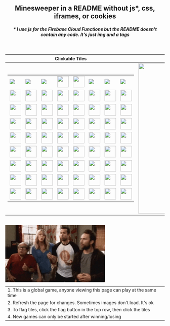 <h2 align="center">Minesweeper in a README without js*, css, iframes, or cookies</h2>
<h5 align="center">* I use js for the Firebase Cloud Functions but the README doesn't contain any code. It's just img and a tags</h5>
<br>

|Clickable Tiles|Rendered Minefield|
|--|--|
|<table align="center"><tr><td><img src="https://us-central1-readme-minesweeper.cloudfunctions.net/minesweeper/flags_remaining?digit=0" height="36"></td><td><img src="https://us-central1-readme-minesweeper.cloudfunctions.net/minesweeper/flags_remaining?digit=1" height="36"></td><td><img src="https://us-central1-readme-minesweeper.cloudfunctions.net/minesweeper/flags_remaining?digit=2" height="36"></td><td><a href="https://us-central1-readme-minesweeper.cloudfunctions.net/minesweeper/face_click"><img src="https://us-central1-readme-minesweeper.cloudfunctions.net/minesweeper/face" width="36" height="36"></a></td><td><a href="https://us-central1-readme-minesweeper.cloudfunctions.net/minesweeper/flag_button_click"><img src="https://us-central1-readme-minesweeper.cloudfunctions.net/minesweeper/flag_button" width="36" height="36"></a></td><td><img src="https://us-central1-readme-minesweeper.cloudfunctions.net/minesweeper/time_elapsed?digit=0" height="36"></td><td><img src="https://us-central1-readme-minesweeper.cloudfunctions.net/minesweeper/time_elapsed?digit=1" height="36"></td><td><img src="https://us-central1-readme-minesweeper.cloudfunctions.net/minesweeper/time_elapsed?digit=2" height="36"></td></tr><tr><td><a href="https://us-central1-readme-minesweeper.cloudfunctions.net/minesweeper/click?x=0&y=0"><img src="https://us-central1-readme-minesweeper.cloudfunctions.net/minesweeper/tile?x=0&y=0" width="36" height="36"></a></td><td><a href="https://us-central1-readme-minesweeper.cloudfunctions.net/minesweeper/click?x=1&y=0"><img src="https://us-central1-readme-minesweeper.cloudfunctions.net/minesweeper/tile?x=1&y=0" width="36" height="36"></a></td><td><a href="https://us-central1-readme-minesweeper.cloudfunctions.net/minesweeper/click?x=2&y=0"><img src="https://us-central1-readme-minesweeper.cloudfunctions.net/minesweeper/tile?x=2&y=0" width="36" height="36"></a></td><td><a href="https://us-central1-readme-minesweeper.cloudfunctions.net/minesweeper/click?x=3&y=0"><img src="https://us-central1-readme-minesweeper.cloudfunctions.net/minesweeper/tile?x=3&y=0" width="36" height="36"></a></td><td><a href="https://us-central1-readme-minesweeper.cloudfunctions.net/minesweeper/click?x=4&y=0"><img src="https://us-central1-readme-minesweeper.cloudfunctions.net/minesweeper/tile?x=4&y=0" width="36" height="36"></a></td><td><a href="https://us-central1-readme-minesweeper.cloudfunctions.net/minesweeper/click?x=5&y=0"><img src="https://us-central1-readme-minesweeper.cloudfunctions.net/minesweeper/tile?x=5&y=0" width="36" height="36"></a></td><td><a href="https://us-central1-readme-minesweeper.cloudfunctions.net/minesweeper/click?x=6&y=0"><img src="https://us-central1-readme-minesweeper.cloudfunctions.net/minesweeper/tile?x=6&y=0" width="36" height="36"></a></td><td><a href="https://us-central1-readme-minesweeper.cloudfunctions.net/minesweeper/click?x=7&y=0"><img src="https://us-central1-readme-minesweeper.cloudfunctions.net/minesweeper/tile?x=7&y=0" width="36" height="36"></a></td></tr><tr><td><a href="https://us-central1-readme-minesweeper.cloudfunctions.net/minesweeper/click?x=0&y=1"><img src="https://us-central1-readme-minesweeper.cloudfunctions.net/minesweeper/tile?x=0&y=1" width="36" height="36"></a></td><td><a href="https://us-central1-readme-minesweeper.cloudfunctions.net/minesweeper/click?x=1&y=1"><img src="https://us-central1-readme-minesweeper.cloudfunctions.net/minesweeper/tile?x=1&y=1" width="36" height="36"></a></td><td><a href="https://us-central1-readme-minesweeper.cloudfunctions.net/minesweeper/click?x=2&y=1"><img src="https://us-central1-readme-minesweeper.cloudfunctions.net/minesweeper/tile?x=2&y=1" width="36" height="36"></a></td><td><a href="https://us-central1-readme-minesweeper.cloudfunctions.net/minesweeper/click?x=3&y=1"><img src="https://us-central1-readme-minesweeper.cloudfunctions.net/minesweeper/tile?x=3&y=1" width="36" height="36"></a></td><td><a href="https://us-central1-readme-minesweeper.cloudfunctions.net/minesweeper/click?x=4&y=1"><img src="https://us-central1-readme-minesweeper.cloudfunctions.net/minesweeper/tile?x=4&y=1" width="36" height="36"></a></td><td><a href="https://us-central1-readme-minesweeper.cloudfunctions.net/minesweeper/click?x=5&y=1"><img src="https://us-central1-readme-minesweeper.cloudfunctions.net/minesweeper/tile?x=5&y=1" width="36" height="36"></a></td><td><a href="https://us-central1-readme-minesweeper.cloudfunctions.net/minesweeper/click?x=6&y=1"><img src="https://us-central1-readme-minesweeper.cloudfunctions.net/minesweeper/tile?x=6&y=1" width="36" height="36"></a></td><td><a href="https://us-central1-readme-minesweeper.cloudfunctions.net/minesweeper/click?x=7&y=1"><img src="https://us-central1-readme-minesweeper.cloudfunctions.net/minesweeper/tile?x=7&y=1" width="36" height="36"></a></td></tr><tr><td><a href="https://us-central1-readme-minesweeper.cloudfunctions.net/minesweeper/click?x=0&y=2"><img src="https://us-central1-readme-minesweeper.cloudfunctions.net/minesweeper/tile?x=0&y=2" width="36" height="36"></a></td><td><a href="https://us-central1-readme-minesweeper.cloudfunctions.net/minesweeper/click?x=1&y=2"><img src="https://us-central1-readme-minesweeper.cloudfunctions.net/minesweeper/tile?x=1&y=2" width="36" height="36"></a></td><td><a href="https://us-central1-readme-minesweeper.cloudfunctions.net/minesweeper/click?x=2&y=2"><img src="https://us-central1-readme-minesweeper.cloudfunctions.net/minesweeper/tile?x=2&y=2" width="36" height="36"></a></td><td><a href="https://us-central1-readme-minesweeper.cloudfunctions.net/minesweeper/click?x=3&y=2"><img src="https://us-central1-readme-minesweeper.cloudfunctions.net/minesweeper/tile?x=3&y=2" width="36" height="36"></a></td><td><a href="https://us-central1-readme-minesweeper.cloudfunctions.net/minesweeper/click?x=4&y=2"><img src="https://us-central1-readme-minesweeper.cloudfunctions.net/minesweeper/tile?x=4&y=2" width="36" height="36"></a></td><td><a href="https://us-central1-readme-minesweeper.cloudfunctions.net/minesweeper/click?x=5&y=2"><img src="https://us-central1-readme-minesweeper.cloudfunctions.net/minesweeper/tile?x=5&y=2" width="36" height="36"></a></td><td><a href="https://us-central1-readme-minesweeper.cloudfunctions.net/minesweeper/click?x=6&y=2"><img src="https://us-central1-readme-minesweeper.cloudfunctions.net/minesweeper/tile?x=6&y=2" width="36" height="36"></a></td><td><a href="https://us-central1-readme-minesweeper.cloudfunctions.net/minesweeper/click?x=7&y=2"><img src="https://us-central1-readme-minesweeper.cloudfunctions.net/minesweeper/tile?x=7&y=2" width="36" height="36"></a></td></tr><tr><td><a href="https://us-central1-readme-minesweeper.cloudfunctions.net/minesweeper/click?x=0&y=3"><img src="https://us-central1-readme-minesweeper.cloudfunctions.net/minesweeper/tile?x=0&y=3" width="36" height="36"></a></td><td><a href="https://us-central1-readme-minesweeper.cloudfunctions.net/minesweeper/click?x=1&y=3"><img src="https://us-central1-readme-minesweeper.cloudfunctions.net/minesweeper/tile?x=1&y=3" width="36" height="36"></a></td><td><a href="https://us-central1-readme-minesweeper.cloudfunctions.net/minesweeper/click?x=2&y=3"><img src="https://us-central1-readme-minesweeper.cloudfunctions.net/minesweeper/tile?x=2&y=3" width="36" height="36"></a></td><td><a href="https://us-central1-readme-minesweeper.cloudfunctions.net/minesweeper/click?x=3&y=3"><img src="https://us-central1-readme-minesweeper.cloudfunctions.net/minesweeper/tile?x=3&y=3" width="36" height="36"></a></td><td><a href="https://us-central1-readme-minesweeper.cloudfunctions.net/minesweeper/click?x=4&y=3"><img src="https://us-central1-readme-minesweeper.cloudfunctions.net/minesweeper/tile?x=4&y=3" width="36" height="36"></a></td><td><a href="https://us-central1-readme-minesweeper.cloudfunctions.net/minesweeper/click?x=5&y=3"><img src="https://us-central1-readme-minesweeper.cloudfunctions.net/minesweeper/tile?x=5&y=3" width="36" height="36"></a></td><td><a href="https://us-central1-readme-minesweeper.cloudfunctions.net/minesweeper/click?x=6&y=3"><img src="https://us-central1-readme-minesweeper.cloudfunctions.net/minesweeper/tile?x=6&y=3" width="36" height="36"></a></td><td><a href="https://us-central1-readme-minesweeper.cloudfunctions.net/minesweeper/click?x=7&y=3"><img src="https://us-central1-readme-minesweeper.cloudfunctions.net/minesweeper/tile?x=7&y=3" width="36" height="36"></a></td></tr><tr><td><a href="https://us-central1-readme-minesweeper.cloudfunctions.net/minesweeper/click?x=0&y=4"><img src="https://us-central1-readme-minesweeper.cloudfunctions.net/minesweeper/tile?x=0&y=4" width="36" height="36"></a></td><td><a href="https://us-central1-readme-minesweeper.cloudfunctions.net/minesweeper/click?x=1&y=4"><img src="https://us-central1-readme-minesweeper.cloudfunctions.net/minesweeper/tile?x=1&y=4" width="36" height="36"></a></td><td><a href="https://us-central1-readme-minesweeper.cloudfunctions.net/minesweeper/click?x=2&y=4"><img src="https://us-central1-readme-minesweeper.cloudfunctions.net/minesweeper/tile?x=2&y=4" width="36" height="36"></a></td><td><a href="https://us-central1-readme-minesweeper.cloudfunctions.net/minesweeper/click?x=3&y=4"><img src="https://us-central1-readme-minesweeper.cloudfunctions.net/minesweeper/tile?x=3&y=4" width="36" height="36"></a></td><td><a href="https://us-central1-readme-minesweeper.cloudfunctions.net/minesweeper/click?x=4&y=4"><img src="https://us-central1-readme-minesweeper.cloudfunctions.net/minesweeper/tile?x=4&y=4" width="36" height="36"></a></td><td><a href="https://us-central1-readme-minesweeper.cloudfunctions.net/minesweeper/click?x=5&y=4"><img src="https://us-central1-readme-minesweeper.cloudfunctions.net/minesweeper/tile?x=5&y=4" width="36" height="36"></a></td><td><a href="https://us-central1-readme-minesweeper.cloudfunctions.net/minesweeper/click?x=6&y=4"><img src="https://us-central1-readme-minesweeper.cloudfunctions.net/minesweeper/tile?x=6&y=4" width="36" height="36"></a></td><td><a href="https://us-central1-readme-minesweeper.cloudfunctions.net/minesweeper/click?x=7&y=4"><img src="https://us-central1-readme-minesweeper.cloudfunctions.net/minesweeper/tile?x=7&y=4" width="36" height="36"></a></td></tr><tr><td><a href="https://us-central1-readme-minesweeper.cloudfunctions.net/minesweeper/click?x=0&y=5"><img src="https://us-central1-readme-minesweeper.cloudfunctions.net/minesweeper/tile?x=0&y=5" width="36" height="36"></a></td><td><a href="https://us-central1-readme-minesweeper.cloudfunctions.net/minesweeper/click?x=1&y=5"><img src="https://us-central1-readme-minesweeper.cloudfunctions.net/minesweeper/tile?x=1&y=5" width="36" height="36"></a></td><td><a href="https://us-central1-readme-minesweeper.cloudfunctions.net/minesweeper/click?x=2&y=5"><img src="https://us-central1-readme-minesweeper.cloudfunctions.net/minesweeper/tile?x=2&y=5" width="36" height="36"></a></td><td><a href="https://us-central1-readme-minesweeper.cloudfunctions.net/minesweeper/click?x=3&y=5"><img src="https://us-central1-readme-minesweeper.cloudfunctions.net/minesweeper/tile?x=3&y=5" width="36" height="36"></a></td><td><a href="https://us-central1-readme-minesweeper.cloudfunctions.net/minesweeper/click?x=4&y=5"><img src="https://us-central1-readme-minesweeper.cloudfunctions.net/minesweeper/tile?x=4&y=5" width="36" height="36"></a></td><td><a href="https://us-central1-readme-minesweeper.cloudfunctions.net/minesweeper/click?x=5&y=5"><img src="https://us-central1-readme-minesweeper.cloudfunctions.net/minesweeper/tile?x=5&y=5" width="36" height="36"></a></td><td><a href="https://us-central1-readme-minesweeper.cloudfunctions.net/minesweeper/click?x=6&y=5"><img src="https://us-central1-readme-minesweeper.cloudfunctions.net/minesweeper/tile?x=6&y=5" width="36" height="36"></a></td><td><a href="https://us-central1-readme-minesweeper.cloudfunctions.net/minesweeper/click?x=7&y=5"><img src="https://us-central1-readme-minesweeper.cloudfunctions.net/minesweeper/tile?x=7&y=5" width="36" height="36"></a></td></tr><tr><td><a href="https://us-central1-readme-minesweeper.cloudfunctions.net/minesweeper/click?x=0&y=6"><img src="https://us-central1-readme-minesweeper.cloudfunctions.net/minesweeper/tile?x=0&y=6" width="36" height="36"></a></td><td><a href="https://us-central1-readme-minesweeper.cloudfunctions.net/minesweeper/click?x=1&y=6"><img src="https://us-central1-readme-minesweeper.cloudfunctions.net/minesweeper/tile?x=1&y=6" width="36" height="36"></a></td><td><a href="https://us-central1-readme-minesweeper.cloudfunctions.net/minesweeper/click?x=2&y=6"><img src="https://us-central1-readme-minesweeper.cloudfunctions.net/minesweeper/tile?x=2&y=6" width="36" height="36"></a></td><td><a href="https://us-central1-readme-minesweeper.cloudfunctions.net/minesweeper/click?x=3&y=6"><img src="https://us-central1-readme-minesweeper.cloudfunctions.net/minesweeper/tile?x=3&y=6" width="36" height="36"></a></td><td><a href="https://us-central1-readme-minesweeper.cloudfunctions.net/minesweeper/click?x=4&y=6"><img src="https://us-central1-readme-minesweeper.cloudfunctions.net/minesweeper/tile?x=4&y=6" width="36" height="36"></a></td><td><a href="https://us-central1-readme-minesweeper.cloudfunctions.net/minesweeper/click?x=5&y=6"><img src="https://us-central1-readme-minesweeper.cloudfunctions.net/minesweeper/tile?x=5&y=6" width="36" height="36"></a></td><td><a href="https://us-central1-readme-minesweeper.cloudfunctions.net/minesweeper/click?x=6&y=6"><img src="https://us-central1-readme-minesweeper.cloudfunctions.net/minesweeper/tile?x=6&y=6" width="36" height="36"></a></td><td><a href="https://us-central1-readme-minesweeper.cloudfunctions.net/minesweeper/click?x=7&y=6"><img src="https://us-central1-readme-minesweeper.cloudfunctions.net/minesweeper/tile?x=7&y=6" width="36" height="36"></a></td></tr><tr><td><a href="https://us-central1-readme-minesweeper.cloudfunctions.net/minesweeper/click?x=0&y=7"><img src="https://us-central1-readme-minesweeper.cloudfunctions.net/minesweeper/tile?x=0&y=7" width="36" height="36"></a></td><td><a href="https://us-central1-readme-minesweeper.cloudfunctions.net/minesweeper/click?x=1&y=7"><img src="https://us-central1-readme-minesweeper.cloudfunctions.net/minesweeper/tile?x=1&y=7" width="36" height="36"></a></td><td><a href="https://us-central1-readme-minesweeper.cloudfunctions.net/minesweeper/click?x=2&y=7"><img src="https://us-central1-readme-minesweeper.cloudfunctions.net/minesweeper/tile?x=2&y=7" width="36" height="36"></a></td><td><a href="https://us-central1-readme-minesweeper.cloudfunctions.net/minesweeper/click?x=3&y=7"><img src="https://us-central1-readme-minesweeper.cloudfunctions.net/minesweeper/tile?x=3&y=7" width="36" height="36"></a></td><td><a href="https://us-central1-readme-minesweeper.cloudfunctions.net/minesweeper/click?x=4&y=7"><img src="https://us-central1-readme-minesweeper.cloudfunctions.net/minesweeper/tile?x=4&y=7" width="36" height="36"></a></td><td><a href="https://us-central1-readme-minesweeper.cloudfunctions.net/minesweeper/click?x=5&y=7"><img src="https://us-central1-readme-minesweeper.cloudfunctions.net/minesweeper/tile?x=5&y=7" width="36" height="36"></a></td><td><a href="https://us-central1-readme-minesweeper.cloudfunctions.net/minesweeper/click?x=6&y=7"><img src="https://us-central1-readme-minesweeper.cloudfunctions.net/minesweeper/tile?x=6&y=7" width="36" height="36"></a></td><td><a href="https://us-central1-readme-minesweeper.cloudfunctions.net/minesweeper/click?x=7&y=7"><img src="https://us-central1-readme-minesweeper.cloudfunctions.net/minesweeper/tile?x=7&y=7" width="36" height="36"></a></td></tr></table>|<img align="center" src="https://us-central1-readme-minesweeper.cloudfunctions.net/minesweeper/field" height="475" width="370">|


<br>

<img align="left" src="https://github.com/scub3d/scub3d/blob/master/images/iasip.gif?raw=true" height="180px">
<table align="right"><tr><td>1. This is a global game, anyone viewing this page can play at the same time</td></tr><tr><td>2. Refresh the page for changes. Sometimes images don't load. It's ok</td></tr><tr><td>3. To flag tiles, click the flag button in the top row, then click the tiles</td></tr><tr><td>4. New games can only be started after winning/losing</td></tr></table>